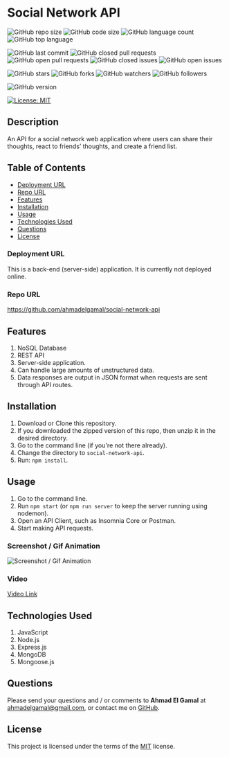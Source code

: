 # Social Network API


![GitHub repo size](https://img.shields.io/github/repo-size/ahmadelgamal/social-network-api?style=plastic)
![GitHub code size](https://img.shields.io/github/languages/code-size/ahmadelgamal/social-network-api?style=plastic)
![GitHub language count](https://img.shields.io/github/languages/count/ahmadelgamal/social-network-api?style=plastic)
![GitHub top language](https://img.shields.io/github/languages/top/ahmadelgamal/social-network-api?style=plastic)

![GitHub last commit](https://img.shields.io/github/last-commit/ahmadelgamal/social-network-api?style=plastic)
![GitHub closed pull requests](https://img.shields.io/github/issues-pr-closed-raw/ahmadelgamal/social-network-api?color=green&style=plastic)
![GitHub open pull requests](https://img.shields.io/github/issues-pr-raw/ahmadelgamal/social-network-api?color=red&style=plastic)
![GitHub closed issues](https://img.shields.io/github/issues-closed-raw/ahmadelgamal/social-network-api?color=green&style=plastic)
![GitHub open issues](https://img.shields.io/github/issues-raw/ahmadelgamal/social-network-api?color=red&style=plastic)

![GitHub stars](https://img.shields.io/github/stars/ahmadelgamal/social-network-api?style=social)
![GitHub forks](https://img.shields.io/github/forks/ahmadelgamal/social-network-api?style=social)
![GitHub watchers](https://img.shields.io/github/watchers/ahmadelgamal/social-network-api?style=social)
![GitHub followers](https://img.shields.io/github/followers/ahmadelgamal?style=social)

![GitHub version](https://img.shields.io/github/package-json/v/ahmadelgamal/social-network-api?color=red&style=plastic)

[![License: MIT](https://img.shields.io/badge/License-MIT-yellow.svg)](https://opensource.org/licenses/MIT)

## Description
An API for a social network web application where users can share their thoughts, react to friends’ thoughts, and create a friend list.

## Table of Contents
- [Deployment URL](#Deployment-URL)
- [Repo URL](#Repo-URL)
- [Features](#Features)
- [Installation](#Installation)
- [Usage](#Usage)
- [Technologies Used](#Technologies-Used)
- [Questions](#Questions)
- [License](#License)

### Deployment URL
This is a back-end (server-side) application. It is currently not deployed online.

### Repo URL
https://github.com/ahmadelgamal/social-network-api

## Features
1. NoSQL Database
1. REST API
1. Server-side application.
1. Can handle large amounts of unstructured data.
1. Data responses are output in JSON format when requests are sent through API routes.




## Installation
1. Download or Clone this repository.
1. If you downloaded the zipped version of this repo, then unzip it in the desired directory.
1. Go to the command line (if you're not there already).
1. Change the directory to `social-network-api`.
1. Run: `npm install`.


## Usage
1. Go to the command line.
1. Run `npm start` (or `npm run server` to keep the server running using nodemon).
1. Open an API Client, such as Insomnia Core or Postman.
1. Start making API requests.

### Screenshot / Gif Animation
![Screenshot / Gif Animation](./assets/images/screenshot.gif)
### Video
[Video Link](https://youtu.be/rEZoblXSlMg)

## Technologies Used
1. JavaScript
1. Node.js
1. Express.js
1. MongoDB
1. Mongoose.js








## Questions
Please send your questions and / or comments to **Ahmad El Gamal** at ahmadelgamal@gmail.com, or contact me on [GitHub](https://github.com/ahmadelgamal).

## License
This project is licensed under the terms of the [MIT](https://opensource.org/licenses/MIT) license.
